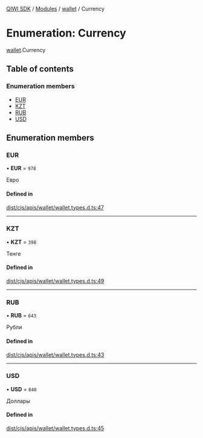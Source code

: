 [QIWI SDK](../README.md) / [Modules](../modules.md) / [wallet](../modules/wallet.md) / Currency

# Enumeration: Currency

[wallet](../modules/wallet.md).Currency

## Table of contents

### Enumeration members

- [EUR](wallet.Currency.md#eur)
- [KZT](wallet.Currency.md#kzt)
- [RUB](wallet.Currency.md#rub)
- [USD](wallet.Currency.md#usd)

## Enumeration members

### EUR

• **EUR** = `978`

Евро

#### Defined in

[dist/cjs/apis/wallet/wallet.types.d.ts:47](https://github.com/AlexXanderGrib/node-qiwi-sdk/blob/87e5174/dist/cjs/apis/wallet/wallet.types.d.ts#L47)

___

### KZT

• **KZT** = `398`

Тенге

#### Defined in

[dist/cjs/apis/wallet/wallet.types.d.ts:49](https://github.com/AlexXanderGrib/node-qiwi-sdk/blob/87e5174/dist/cjs/apis/wallet/wallet.types.d.ts#L49)

___

### RUB

• **RUB** = `643`

Рубли

#### Defined in

[dist/cjs/apis/wallet/wallet.types.d.ts:43](https://github.com/AlexXanderGrib/node-qiwi-sdk/blob/87e5174/dist/cjs/apis/wallet/wallet.types.d.ts#L43)

___

### USD

• **USD** = `840`

Доллары

#### Defined in

[dist/cjs/apis/wallet/wallet.types.d.ts:45](https://github.com/AlexXanderGrib/node-qiwi-sdk/blob/87e5174/dist/cjs/apis/wallet/wallet.types.d.ts#L45)
